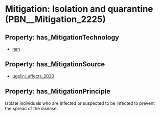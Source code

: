 # Mitigation: __Isolation and quarantine__ (PBN__Mitigation_2225)

## Property: has_MitigationTechnology

* [nan](../Technology/PBN__Technology_22)

## Property: has_MitigationSource

* [ugolini_effects_2020](../Article/PBN__Article_90)

## Property: has_MitigationPrinciple

Isolate individuals who are infected or suspected to be infected to prevent the spread of the disease.


